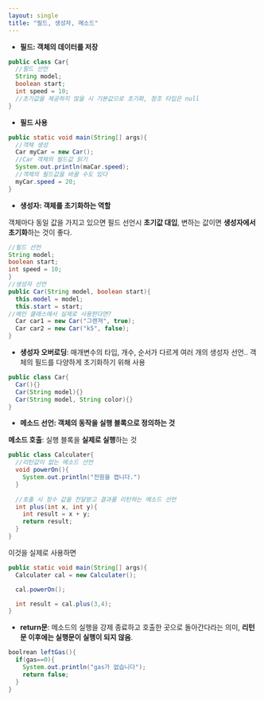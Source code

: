 ```yaml
---
layout: single
title: "필드, 생성자, 메소드"
---
```


- **필드: 객체의 데이터를 저장**
```java
public class Car{
  //필드 선언
  String model;
  boolean start;
  int speed = 10;
  //초기값을 제공하지 않을 시 기본값으로 초기화, 참조 타입은 null
}
```

- **필드 사용**
```java
public static void main(String[] args){
  //객체 생성
  Car myCar = new Car();
  //Car 객체의 필드값 읽기
  System.out.println(maCar.speed);
  //객체의 필드값을 바꿀 수도 있다
  myCar.speed = 20;
}
```

- **생성자: 객체를 초기화하는 역할**

객체마다 동일 값을 가지고 있으면 필드 선언시 **초기값 대입**, 변하는 값이면 **생성자에서 초기화**하는 것이 좋다.
```java
//필드 선언
String model;
boolean start;
int speed = 10;
}
//생성자 선언
public Car(String model, boolean start){
  this.model = model;
  this.start = start;
//메인 클래스에서 실제로 사용한다면?
  Car car1 = new Car("그랜져", true);
  Car car2 = new Car("k5", false);
} 
```

- **생성자 오버로딩**: 매개변수의 타입, 개수, 순서가 다르게 여러 개의 생성자 선언.. 객체의 필드를 다양하게 초기화하기 위해 사용
```java
public class Car{
  Car(){}
  Car(String model){}
  Car(String model, String color){}
}
```

- **메소드 선언: 객체의 동작을 실행 블록으로 정의하는 것**

**메소드 호출**: 실행 블록을 **실제로 실행**하는 것

```java
public class Calculater{
  //리턴값이 없는 메소드 선언
  void powerOn(){
    System.out.println("전원을 켭니다.")
  }
  
  //호출 시 정수 값을 전달받고 결과를 리턴하는 메소드 선언
  int plus(int x, int y){
    int result = x + y;
    return result;
  }
}
```

이것을 실제로 사용하면
```java
public static void main(String[] args){
  Calculater cal = new Calculater();

  cal.powerOn();

  int result = cal.plus(3,4);
}
```

- **return문**: 메소드의 실행을 강제 종료하고 호출한 곳으로 돌아간다라는 의미, **리턴문 이후에는 실행문이 실행이 되지 않음**.
```java
boolrean leftGas(){
  if(gas==0){
    System.out.println("gas가 없습니다");
    return false;
  }
}
```






